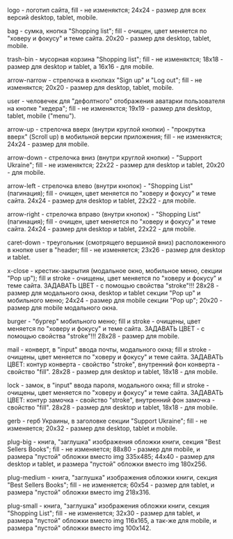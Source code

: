 logo - логотип сайта, fill - не изменяктся; 24х24 - размер для всех версий desktop,
tablet, mobile.

bag - сумка, кнопка "Shopping list"; fill - очищен, цвет меняется по "ховеру и фокусу" и теме сайта. 20х20 - размер для desktop, tablet, mobile.

trash-bin - мусорная корзина "Shopping list"; fill -  не изменяктся; 18х18 - размер для desktop и tablet, а 16х16 - для mobile.

arrow-narrow - стрелочка в кнопках "Sign up" и "Log out"; fill - не изменяктся; 20х20 - размер для desktop, tablet, mobile.

user - человечек для "дефолтного" отображения аватарки пользователя на кнопке "хедера"; fill - не изменяктся;
19х19 - размер для desktop, tablet, mobile ("menu").

arrow-up - стрелочка вверх (внутри круглой кнопки) - "прокрутка вверх" (Scroll up) в мобильной версии приложения;
fill - не изменяктся; 24х24 - размер для mobile.

arrow-down - стрелочка вниз (внутри круглой кнопки) - "Support Ukraine"; fill - не изменяктся;
22х22 - размер для desktop и tablet, 20х20 - для mobile.

arrow-left - стрелочка влево (внутри кнопок) - "Shopping List" (пагинация);
fill - очищен, цвет меняется по "ховеру и фокусу" и теме сайта. 24х24 - размер для desktop и
tablet, 22х22 - для mobile.

arrow-right - стрелочка вправо (внутри кнопок) - "Shopping List" (пагинация);
fill - очищен, цвет меняется по "ховеру и фокусу" и теме сайта. 24х24 - размер для
desktop и tablet, 22х22 - для mobile.

caret-down - треугольник (смотрящего вершиной вниз)
расположенного в кнопке user в "header; fill - не изменяется; 23х26 - размер для desktop и tablet.

x-close - крестик-закрытия (модальное окно, мобильное меню, секции "Pop up"); fill и stroke - очищены, цвет
меняется по "ховеру и фокусу" и теме сайта. ЗАДАВАТЬ ЦВЕТ - с помощью свойства
"stroke"!!! 28x28 - размер для модального окна, desktop и tablet секции "Pop up"
и мобильного меню; 24х24 - размер для mobile секции "Pop up"; 20х20 - размер для
mobile модального окна.

burger - "бургер" мобильного меню; fill и stroke - очищены, цвет меняется по "ховеру и фокусу" и теме сайта. ЗАДАВАТЬ ЦВЕТ - с
помощью свойства "stroke"!!! 28х28 - размер для mobile.

mail - конверт, в "input" ввода почты, модального окна; fill и stroke - очищены, цвет меняется по "ховеру и фокусу" и
теме сайта. ЗАДАВАТЬ ЦВЕТ: контур конверта - свойство "stroke", внутренний фон
конверта - свойство "fill". 28х28 - размер для desktop и tablet, 18х18 - для mobile.

lock - замок, в "input" ввода пароля, модального окна; fill и stroke - очищены, цвет меняется по "ховеру и фокусу" и
теме сайта. ЗАДАВАТЬ ЦВЕТ: контур замочка - свойство "stroke", внутренний фон
замочка - свойство "fill". 28х28 - размер для desktop и tablet, 18х18 - для mobile.

gerb - герб Украины, в заголовке секции "Support Ukraine"; fill - не изменяется;
20х32 - размер для desktop, tablet и mobile.

plug-big - книга, "заглушка" изображения обложки книги, секция "Best Sellers Books";
fill - не изменяется; 88х80 - размер для mobile, и размера "пустой" обложки вместо img 335х485; 44х40 - размер для desktop и tablet, и
размера "пустой" обложки вместо img 180x256.

plug-medium - книга, "заглушка" изображения обложки книги, секция "Best Sellers Books";
fill - не изменяется; 60х54 - размер для tablet, и размера "пустой" обложки вместо img 218х316.

plug-small - книга, "заглушка" изображения обложки книги, секция "Shopping List";
fill - не изменяется; 32х30 - размер для tablet, и размера "пустой" обложки вместо img 116х165, а так-же для mobile, и размера "пустой"
обложки вместо img 100х142.